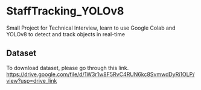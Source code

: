 # StaffTracking_YOLOv8
Small Project for Technical Interview, learn to use Google Colab and YOLOv8 to detect and track objects in real-time

## Dataset
To download dataset, please go through this link.
https://drive.google.com/file/d/1W3r1w8F5RvC4RUN6kc8SvmwdDyRi1OLP/view?usp=drive_link
